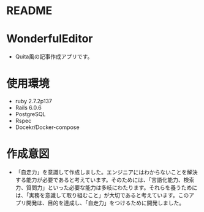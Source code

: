 # README

# WonderfulEditor
- Quita風の記事作成アプリです。

# 使用環境
- ruby 2.7.2p137
- Rails 6.0.6
- PostgreSQL
- Rspec
- Docekr/Docker-compose

# 作成意図
- 「自走力」を意識して作成しました。エンジニアにはわからないことを解決する能力が必要であると考えています。そのためには、「言語化能力、検索力、質問力」といった必要な能力は多岐にわたります。それらを養うためには、「実務を意識して取り組むこと」が大切であると考えています。このアプリ開発は、目的を達成し、「自走力」をつけるために開発しました。
